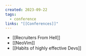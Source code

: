 ```yaml
---
created: 2023-09-22
tags:
  - conference
links: "[[Conferences]]"
---
```


- [[Recruiters From Hell]]
- [[NeoVim]]
- [[Habits of highly effective Devs]]
